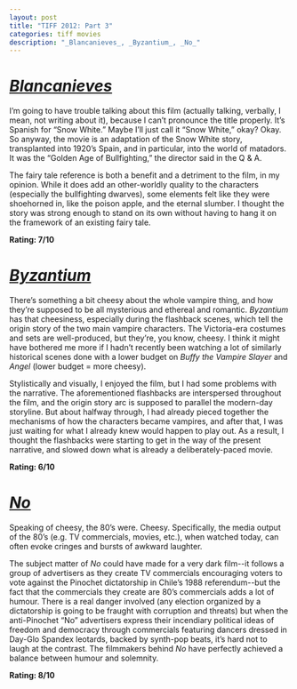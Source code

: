 ```yaml
---
layout: post
title: "TIFF 2012: Part 3"
categories: tiff movies
description: "_Blancanieves_, _Byzantium_, _No_"
---
```


# [_Blancanieves_](http://www.imdb.com/title/tt1854513/)

I’m going to have trouble talking about this film (actually talking, verbally, I mean, not writing about it), because I can’t pronounce the title properly. It’s Spanish for “Snow White.” Maybe I’ll just call it “Snow White,” okay? Okay. So anyway, the movie is an adaptation of the Snow White story, transplanted into 1920’s Spain, and in particular, into the world of matadors. It was the “Golden Age of Bullfighting,” the director said in the Q & A.

The fairy tale reference is both a benefit and a detriment to the film, in my opinion. While it does add an other-worldly quality to the characters (especially the bullfighting dwarves), some elements felt like they were shoehorned in, like the poison apple, and the eternal slumber. I thought the story was strong enough to stand on its own without having to hang it on the framework of an existing fairy tale.

**Rating: 7/10**

# [_Byzantium_](http://www.imdb.com/title/tt1531901/)

There’s something a bit cheesy about the whole vampire thing, and how they’re supposed to be all mysterious and ethereal and romantic. _Byzantium_ has that cheesiness, especially during the flashback scenes, which tell the origin story of the two main vampire characters. The Victoria-era costumes and sets are well-produced, but they’re, you know, cheesy. I think it might have bothered me more if I hadn’t recently been watching a lot of similarly historical scenes done with a lower budget on _Buffy the Vampire Slayer_ and _Angel_ (lower budget = more cheesy).

Stylistically and visually, I enjoyed the film, but I had some problems with the narrative. The aforementioned flashbacks are interspersed throughout the film, and the origin story arc is supposed to parallel the modern-day storyline. But about halfway through, I had already pieced together the mechanisms of how the characters became vampires, and after that, I was just waiting for what I already knew would happen to play out. As a result, I thought the flashbacks were starting to get in the way of the present narrative, and slowed down what is already a deliberately-paced movie.

**Rating: 6/10**

# [_No_](http://www.imdb.com/title/tt2059255/)

Speaking of cheesy, the 80’s were. Cheesy. Specifically, the media output of the 80’s (e.g. TV commercials, movies, etc.), when watched today, can often evoke cringes and bursts of awkward laughter.

The subject matter of _No_ could have made for a very dark film--it follows a group of advertisers as they create TV commercials encouraging voters to vote against the Pinochet dictatorship in Chile’s 1988 referendum--but the fact that the commercials they create are 80’s commercials adds a lot of humour. There is a real danger involved (any election organized by a dictatorship is going to be fraught with corruption and threats) but when the anti-Pinochet “No” advertisers express their incendiary political ideas of freedom and democracy through commercials featuring dancers dressed in Day-Glo Spandex leotards, backed by synth-pop beats, it’s hard not to laugh at the contrast. The filmmakers behind _No_ have perfectly achieved a balance between humour and solemnity.

**Rating: 8/10**
